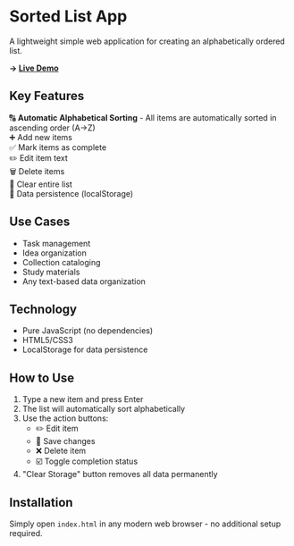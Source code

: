 # Sorted List App

A lightweight simple web application for creating an alphabetically ordered list.

**→ [Live Demo](https://www.himmelen.ru/list)**  

## Key Features

🔠 **Automatic Alphabetical Sorting** - All items are automatically sorted in ascending order (A→Z)  
➕ Add new items  
✅ Mark items as complete  
✏️ Edit item text  
🗑️ Delete items  
🧹 Clear entire list  
💾 Data persistence (localStorage)  

## Use Cases

- Task management
- Idea organization
- Collection cataloging
- Study materials
- Any text-based data organization

## Technology

- Pure JavaScript (no dependencies)
- HTML5/CSS3
- LocalStorage for data persistence

## How to Use

1. Type a new item and press Enter
2. The list will automatically sort alphabetically
3. Use the action buttons:
   - ✏️ Edit item
   - 💾 Save changes
   - ❌ Delete item
   - ☑️ Toggle completion status
4. "Clear Storage" button removes all data permanently

## Installation

Simply open `index.html` in any modern web browser - no additional setup required.
